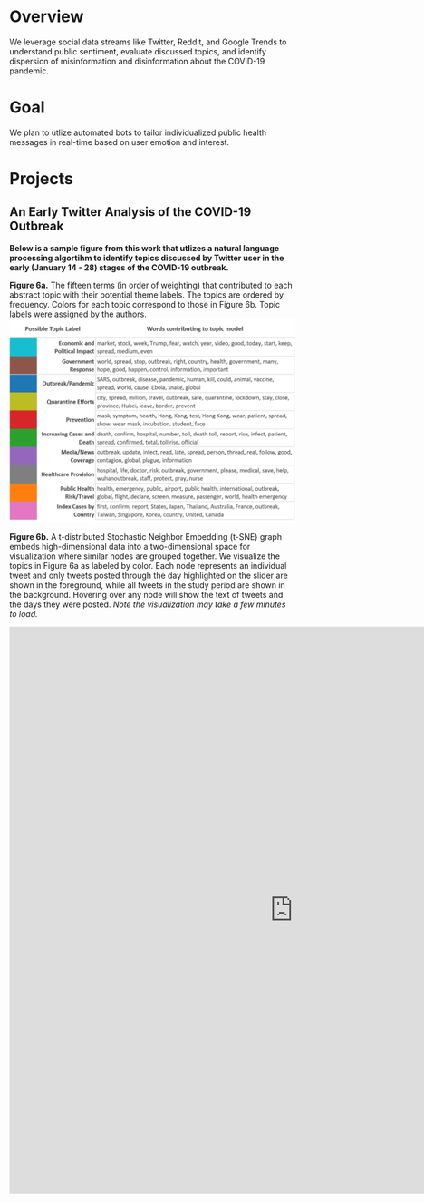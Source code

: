# Overview
We leverage social data streams like Twitter, Reddit, and Google Trends to understand public sentiment, evaluate discussed topics, and identify dispersion of misinformation and disinformation about the COVID-19 pandemic.  

# Goal 
We plan to utlize automated bots to tailor individualized public health messages in real-time based on user emotion and interest.  

# Projects

## An Early Twitter Analysis of the COVID-19 Outbreak

**Below is a sample figure from this work that utlizes a natural language processing algortihm to identify topics discussed by Twitter user in the early (January 14 - 28) stages of the COVID-19 outbreak.**

**Figure 6a.** 
The fifteen terms (in order of weighting) that contributed to each abstract topic with their potential theme labels. The topics are ordered by frequency. Colors for each topic correspond to those in Figure 6b. Topic labels were assigned by the authors. 
<img src="Figure_6a_Topic_Modeling_new.png" class="inline"/>

**Figure 6b.**
A t-distributed Stochastic Neighbor Embedding (t-SNE) graph embeds high-dimensional data into a two-dimensional space for visualization where similar nodes are grouped together. We visualize the topics in Figure 6a as labeled by color. Each node represents an individual tweet and only tweets posted through the day highlighted on the slider are shown in the foreground, while all tweets in the study period are shown in the background. Hovering over any node will show the text of tweets and the days they were posted. _Note the visualization may take a few minutes to load._

<iframe src="https://tsne-topic-twitter-ncov2019.herokuapp.com/tsne_deploy"
    sandbox="allow-same-origin allow-scripts"
    width="1000"
    height="1000"
    scrolling="yes"
    seamless="seamless"
    frameborder="0">
</iframe>
